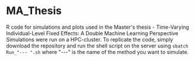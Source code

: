 # MA_Thesis
R code for simulations and plots used in the Master's thesis - Time-Varying Individual-Level Fixed Effects: A Double Machine Learning Perspective
Simulations were run on a HPC-cluster. 
To replicate the code, simply download the repository 
and run the shell script on the server using `sbatch Run_"--- ".sh` where "---" is the name of the method you want to simulate.

